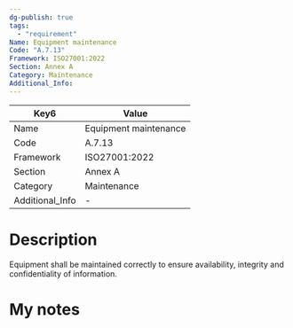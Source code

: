 ```yaml
---
dg-publish: true
tags:
  - "requirement"
Name: Equipment maintenance
Code: "A.7.13"
Framework: ISO27001:2022
Section: Annex A
Category: Maintenance
Additional_Info: 
---
```


<div><table class="dataview table-view-table"><thead class="table-view-thead"><tr class="table-view-tr-header"><th class="table-view-th"><span>Key</span><span class="dataview small-text">6</span></th><th class="table-view-th"><span>Value</span></th></tr></thead><tbody class="table-view-tbody"><tr><td><span>Name</span></td><td><span>Equipment maintenance</span></td></tr><tr><td><span>Code</span></td><td><span>A.7.13</span></td></tr><tr><td><span>Framework</span></td><td><span>ISO27001:2022</span></td></tr><tr><td><span>Section</span></td><td><span>Annex A</span></td></tr><tr><td><span>Category</span></td><td><span>Maintenance</span></td></tr><tr><td><span>Additional_Info</span></td><td><span>-</span></td></tr></tbody></table></div>

# Description

Equipment shall be maintained correctly to ensure availability, integrity and confidentiality of information.

# My notes
